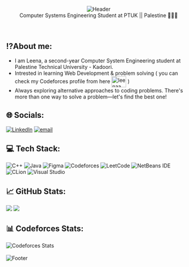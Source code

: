 <div align="center"> 

![Header](https://capsule-render.vercel.app/api?type=slice&height=250&color=C599B6&text=Hi,%20I'm%20Leena%20Yaseen!&section=header&reversal=false&textBg=false&fontColor=F9F6E6&animation=twinkling&fontSize=55)<br/>
Computer Systems Engineering Student at PTUK || Palestine 👩🏻‍💻 <br/><br/><br/>


</div>


## ⁉️About me:
- I am Leena, a second-year Computer System Engineering student at Palestine Technical University - Kadoori.
- Intrested in learning Web Development & problem solving ( you can check my Codeforces profile from here   <a href="https://codeforces.com/profile/leenaa" target="blank"><img align="center" src="https://raw.githubusercontent.com/rahuldkjain/github-profile-readme-generator/master/src/images/icons/Social/codeforces.svg" alt="leenaa" height="30" width="40" /></a> )
-  Always exploring alternative approaches to coding problems. There's more than one way to solve a problem—let's find the best one!
## 🌐 Socials:
[![LinkedIn](https://img.shields.io/badge/LinkedIn-%230077B5.svg?logo=linkedin&logoColor=white)](https://linkedin.com/in/leena-amjad-8a6234351) [![email](https://img.shields.io/badge/Email-D14836?logo=gmail&logoColor=white)](mailto:leena.a.y@outlook.com) 
## 💻 Tech Stack:
![C++](https://img.shields.io/badge/c++-%2300599C.svg?style=for-the-badge&logo=c%2B%2B&logoColor=white) ![Java](https://img.shields.io/badge/java-%23ED8B00.svg?style=for-the-badge&logo=openjdk&logoColor=white) ![Figma](https://img.shields.io/badge/figma-%23F24E1E.svg?style=for-the-badge&logo=figma&logoColor=white) ![Codeforces](https://img.shields.io/badge/Codeforces-445f9d?style=for-the-badge&logo=Codeforces&logoColor=white) ![LeetCode](https://img.shields.io/badge/LeetCode-000000?style=for-the-badge&logo=LeetCode&logoColor=#d16c06) ![NetBeans IDE](https://img.shields.io/badge/NetBeansIDE-1B6AC6.svg?style=for-the-badge&logo=apache-netbeans-ide&logoColor=white) ![CLion](https://img.shields.io/badge/CLion-black?style=for-the-badge&logo=clion&logoColor=white) ![Visual Studio](https://img.shields.io/badge/Visual%20Studio-5C2D91.svg?style=for-the-badge&logo=visual-studio&logoColor=white)
## 📈 GitHub Stats:
![](https://github-readme-stats.vercel.app/api?username=LeenaAY&theme=omni&hide_border=false&include_all_commits=false&count_private=true)     ![](https://nirzak-streak-stats.vercel.app/?user=LeenaAY&theme=omni&hide_border=false)<br/>
## 📊 Codeforces Stats:
![Codeforces Stats](https://codeforces-readme-stats.vercel.app/api/card?username=leenaA&theme=omni)<br/><br/>
![Footer](https://capsule-render.vercel.app/api?type=slice&height=250&color=C599B6&section=footer&reversal=false&textBg=false&fontColor=F9F6E6&animation=twinkling&fontSize=55)
</div>
